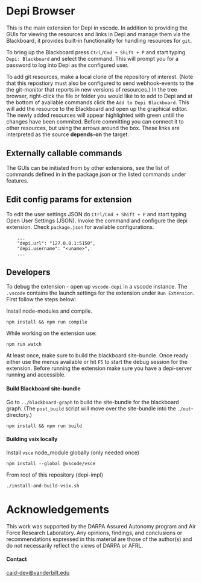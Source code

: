# Depi Browser
This is the main extension for Depi in vscode. In addition to providing the GUIs for viewing the resources and links in Depi and manage them via the Blackboard, it provides built-in functionality for handling resources for `git`.

To bring up the Blackboard press `Ctrl/Cmd + Shift + P` and start typing `Depi: Blackboard` and select the command. This will prompt you for a password to log into Depi as the configured user.

To add git resources, make a local clone of the repository of interest. (Note that this repostiory must also be configured to send webhook-events to the the git-monitor that reports in new versions of resources.) In the tree browser, right-click the file or folder you would like to to add to Depi and at the bottom of available commands click the `Add to Depi Blackboard`. This will add the resource to the Blackboard and open up the graphical editor. The newly added resources will appear highlighted with green untill the changes have been commited. Before committing you can connect it to other resources, but using the arrows around the box. These links are interpreted as the source **depends-on** the target.

## Externally callable commands
The GUIs can be initiated from by other extensions, see the list of commands defined in in the package.json or the listed commands under features.

## Edit config params for extension
To edit the user settings JSON do `Ctrl/Cmd + Shift + P` and start typing Open User Settings (JSON). Invoke the command and
configure the depi extension. Check `package.json` for available configurations.

```
    ...
    "depi.url": "127.0.0.1:5150",
    "depi.username": "<uname>",
    ...
```

## Developers

To debug the extension - open up `vscode-depi` in a vscode instance. The `.vscode` contains the launch settings for the
extension under `Run Extension`. First follow the steps below:

Install node-modules and compile.

```
npm install && npm run compile
```

While working on the extension use:

```
npm run watch
```

At least once, make sure to build the blackboard site-bundle. Once ready either use the menus available or hit `F5` to start the debug session for the extension. Before running the extension make sure you have a depi-server running and accessible.

#### Build Blackboard site-bundle

Go to `../blackboard-graph` to build the site-bundle for the blackboard graph.
(The `post_build` script will move over the site-bundle into the `./out`-directory.)

```
npm install && npm run build
```

#### Building vsix locally

Install `vsce` node_module globally (only needed once)

```
npm install --global @vscode/vsce
```

From root of this repository (depi-impl)

```
./install-and-build-vsix.sh
```

# Acknowledgements

This work was supported by the DARPA Assured Autonomy program and Air Force Research Laboratory. Any opinions, findings,
and conclusions or recommendations expressed in this material are those of the author(s) and do not necessarily reflect
the views of DARPA or AFRL.

#### Contact

caid-dev@vanderbilt.edu
